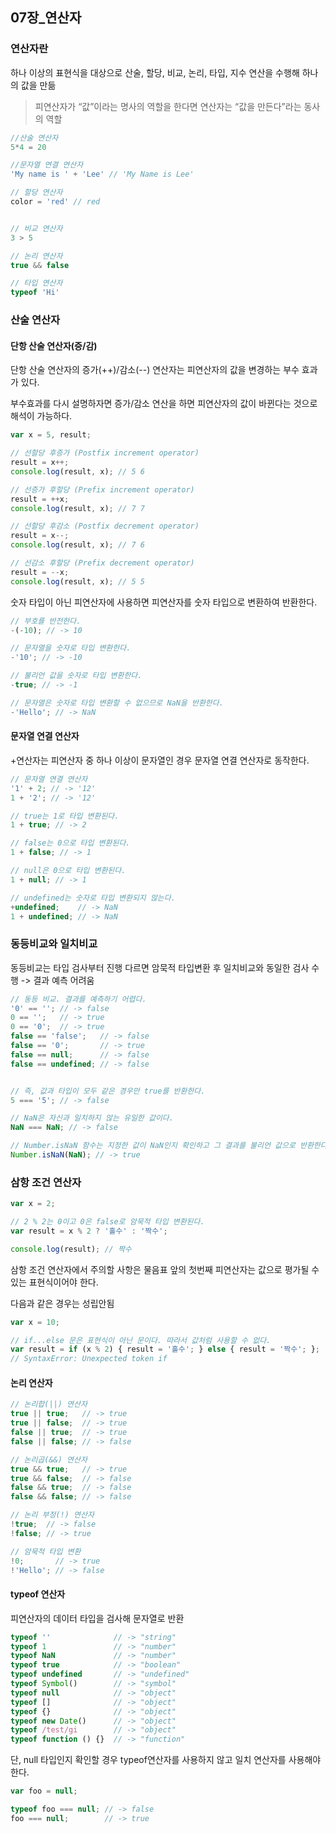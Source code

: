## 07장_연산자

### 연산자란
하나 이상의 표현식을 대상으로 산술, 할당, 비교, 논리, 타입, 지수 연산을 수행해 하나의 값을 만듦

>피연산자가 “값”이라는 명사의 역할을 한다면 연산자는 “값을 만든다”라는 동사의 역할

``` javascript
//산술 연산자
5*4 = 20

//문자열 연결 연산자
'My name is ' + 'Lee' // 'My Name is Lee'

// 할당 연산자
color = 'red' // red


// 비교 연산자
3 > 5

// 논리 연산자
true && false

// 타입 연산자
typeof 'Hi'

```



### 산술 연산자
####  단항 산술 연산자(증/감)

단항 산술 연산자의 증가(++)/감소(--) 연산자는 피연산자의 값을 변경하는 부수 효과가 있다.

부수효과를 다시 설명하자면 증가/감소 연산을 하면 피연산자의 값이 바뀐다는 것으로 해석이 가능하다.

```javascript
var x = 5, result;

// 선할당 후증가 (Postfix increment operator)
result = x++;
console.log(result, x); // 5 6

// 선증가 후할당 (Prefix increment operator)
result = ++x;
console.log(result, x); // 7 7

// 선할당 후감소 (Postfix decrement operator)
result = x--;
console.log(result, x); // 7 6

// 선감소 후할당 (Prefix decrement operator)
result = --x;
console.log(result, x); // 5 5

```

숫자 타입이 아닌 피연산자에 사용하면 피연산자를 숫자 타입으로 변환하여 반환한다. 

```javascript
// 부호를 반전한다.
-(-10); // -> 10

// 문자열을 숫자로 타입 변환한다.
-'10'; // -> -10

// 불리언 값을 숫자로 타입 변환한다.
-true; // -> -1

// 문자열은 숫자로 타입 변환할 수 없으므로 NaN을 반환한다.
-'Hello'; // -> NaN
```
#### 문자열 연결 연산자

+연산자는 피연산자 중 하나 이상이 문자열인 경우 문자열 연결 연산자로 동작한다.

```javascript
// 문자열 연결 연산자
'1' + 2; // -> '12'
1 + '2'; // -> '12'

// true는 1로 타입 변환된다.
1 + true; // -> 2

// false는 0으로 타입 변환된다.
1 + false; // -> 1

// null은 0으로 타입 변환된다.
1 + null; // -> 1

// undefined는 숫자로 타입 변환되지 않는다.
+undefined;    // -> NaN
1 + undefined; // -> NaN
```


### 동등비교와 일치비교
동등비교는 타입 검사부터 진행 다르면 암묵적 타입변환 후 일치비교와 동일한 검사 수행 -> 결과 예측 어려움 

```javascript
// 동등 비교. 결과를 예측하기 어렵다.
'0' == ''; // -> false
0 == '';   // -> true
0 == '0';  // -> true
false == 'false';   // -> false
false == '0';       // -> true
false == null;      // -> false
false == undefined; // -> false


// 즉, 값과 타입이 모두 같은 경우만 true를 반환한다.
5 === '5'; // -> false

// NaN은 자신과 일치하지 않는 유일한 값이다.
NaN === NaN; // -> false

// Number.isNaN 함수는 지정한 값이 NaN인지 확인하고 그 결과를 불리언 값으로 반환한다.
Number.isNaN(NaN); // -> true
```

### 삼항 조건 연산자

```javascript
var x = 2;

// 2 % 2는 0이고 0은 false로 암묵적 타입 변환된다.
var result = x % 2 ? '홀수' : '짝수';

console.log(result); // 짝수
```
삼항 조건 연산자에서 주의할 사항은 물음표 앞의 첫번째 피연산자는 값으로 평가될 수 있는 표현식이어야 한다.

다음과 같은 경우는 성립안됨
```javascript
var x = 10;

// if...else 문은 표현식이 아닌 문이다. 따라서 값처럼 사용할 수 없다.
var result = if (x % 2) { result = '홀수'; } else { result = '짝수'; };
// SyntaxError: Unexpected token if
```

#### 논리 연산자
```javascript
// 논리합(||) 연산자
true || true;   // -> true
true || false;  // -> true
false || true;  // -> true
false || false; // -> false

// 논리곱(&&) 연산자
true && true;   // -> true
true && false;  // -> false
false && true;  // -> false
false && false; // -> false

// 논리 부정(!) 연산자
!true;  // -> false
!false; // -> true

// 암묵적 타입 변환
!0;       // -> true
!'Hello'; // -> false
```

#### typeof 연산자

피연산자의 데이터 타입을 검사해 문자열로 반환


```javascript
typeof ''              // -> "string"
typeof 1               // -> "number"
typeof NaN             // -> "number"
typeof true            // -> "boolean"
typeof undefined       // -> "undefined"
typeof Symbol()        // -> "symbol"
typeof null            // -> "object"
typeof []              // -> "object"
typeof {}              // -> "object"
typeof new Date()      // -> "object"
typeof /test/gi        // -> "object"
typeof function () {}  // -> "function"
```

단, null 타입인지 확인할 경우 typeof연산자를 사용하지 않고 일치 연산자를 사용해야 한다.

```javascript
var foo = null;

typeof foo === null; // -> false
foo === null;        // -> true
```
